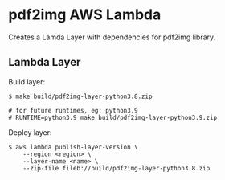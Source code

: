 # pdf2img AWS Lambda

Creates a Lamda Layer with dependencies for pdf2img library.

## Lambda Layer

Build layer:

    $ make build/pdf2img-layer-python3.8.zip

    # for future runtimes, eg: python3.9
    # RUNTIME=python3.9 make build/pdf2img-layer-python3.9.zip

Deploy layer:

    $ aws lambda publish-layer-version \
        --region <region> \
        --layer-name <name> \
        --zip-file fileb://build/pdf2img-layer-python3.8.zip
